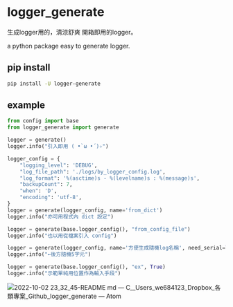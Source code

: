 # logger_generate
生成logger用的，清涼舒爽
開箱即用的logger。

a python package
easy to generate logger.

## pip install
```bash
pip install -U logger-generate
```

## example
```python
from config import base
from logger_generate import generate

logger = generate()
logger.info("引入即用 ( •̀ ω •́ )✧")

logger_config = {
    "logging_level": 'DEBUG',
    "log_file_path": './logs/by_logger_config.log',
    "log_format": '%(asctime)s - %(levelname)s : %(message)s',
    "backupCount": 7,
    "when": 'D',
    "encoding": 'utf-8',
}
logger = generate(logger_config, name='from_dict')
logger.info("亦可用程式內 dict 設定")

logger = generate(base.logger_config(), "from_config_file")
logger.info("也以用從檔案引入 config")

logger = generate(logger_config, name='方便生成隨機log名稱', need_serial=True)
logger.info("←後方隨機5字元")

logger = generate(base.logger_config(), "ex", True)
logger.info("示範單純用位置作為輸入手段")
```
![2022-10-02 23_32_45-README md — C__Users_we684123_Dropbox_各類專案_Github_logger_generate — Atom](https://user-images.githubusercontent.com/22027801/193462753-a5456909-28d5-449e-b8dc-5e1648ab87d0.png)
